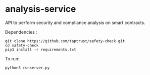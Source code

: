 # analysis-service

API to perform security and compliance analysis on smart contracts.

Dependencies :

	git clone https://github.com/taptrust/safety-check.git
	cd safety-check
	pip3 install -r requirements.txt

To run:

    python3 runserver.py
